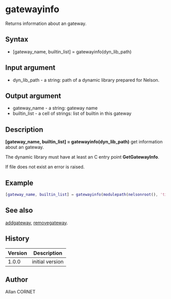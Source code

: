 # gatewayinfo

Returns information about an gateway.

## Syntax

- [gateway_name, builtin_list] = gatewayinfo(dyn_lib_path)

## Input argument

- dyn_lib_path - a string: path of a dynamic library prepared for Nelson.

## Output argument

- gateway_name - a string: gateway name
- builtin_list - a cell of strings: list of builtin in this gateway

## Description

  <p><b>[gateway_name, builtin_list] = gatewayinfo(dyn_lib_path)</b> get information about an gateway.</p>
  <p>The dynamic library must have at least an C entry point <b>GetGatewayInfo</b>.</p>
  <p>If file does not exist an error is raised.</p>

## Example

```matlab
[gateway_name, builtin_list] = gatewayinfo(modulepath(nelsonroot(), 'time', 'builtin'))
```

## See also

[addgateway](addgateway.md), [removegateway](removegateway.md).

## History

| Version | Description     |
| ------- | --------------- |
| 1.0.0   | initial version |

## Author

Allan CORNET
